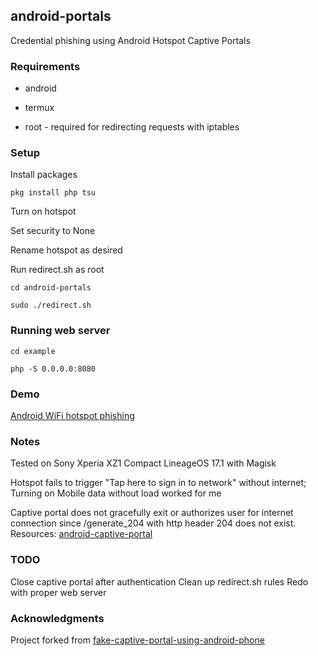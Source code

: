 ## android-portals

Credential phishing using Android Hotspot Captive Portals

### Requirements

* android

* termux

* root - required for redirecting requests with iptables

### Setup

Install packages

`pkg install php tsu`

Turn on hotspot

Set security to None

Rename hotspot as desired

Run redirect.sh as root

`cd android-portals`

`sudo ./redirect.sh`

### Running web server

`cd example`

`php -S 0.0.0.0:8080`

### Demo

[Android WiFi hotspot phishing](https://open.tube/videos/watch/99e17e21-d4ae-4cf9-a9a1-ead059868d66)

### Notes

Tested on Sony Xperia XZ1 Compact LineageOS 17.1 with Magisk

Hotspot fails to trigger "Tap here to sign in to network" without internet; Turning on Mobile data without load worked for me

Captive portal does not gracefully exit or authorizes user for internet connection since /generate_204 with http header 204 does not exist. Resources: [android-captive-portal](https://github.com/leoleozhu/android-captive-portal)

### TODO

Close captive portal after authentication
Clean up redirect.sh rules
Redo with proper web server

### Acknowledgments

Project forked from [fake-captive-portal-using-android-phone](https://github.com/zahichemaly/fake-captive-portal-using-android-phone)
